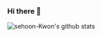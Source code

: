 ### Hi there 👋
![sehoon-Kwon's github stats](https://github-readme-stats.vercel.app/api?username=sehoon-Kwon&show_icons=true)

